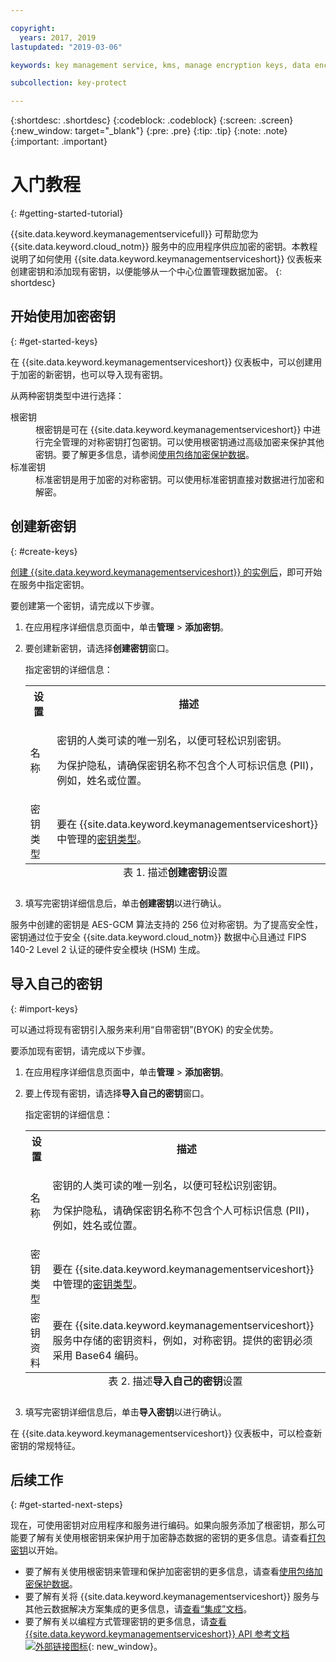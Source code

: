 ```yaml
---

copyright:
  years: 2017, 2019
lastupdated: "2019-03-06"

keywords: key management service, kms, manage encryption keys, data encryption, data-at-rest, protect data encryption keys

subcollection: key-protect

---
```



{:shortdesc: .shortdesc}
{:codeblock: .codeblock}
{:screen: .screen}
{:new_window: target="_blank"}
{:pre: .pre}
{:tip: .tip}
{:note: .note}
{:important: .important}

# 入门教程
{: #getting-started-tutorial}

{{site.data.keyword.keymanagementservicefull}} 可帮助您为 {{site.data.keyword.cloud_notm}} 服务中的应用程序供应加密的密钥。本教程说明了如何使用 {{site.data.keyword.keymanagementserviceshort}} 仪表板来创建密钥和添加现有密钥，以便能够从一个中心位置管理数据加密。
{: shortdesc}

## 开始使用加密密钥
{: #get-started-keys}

在 {{site.data.keyword.keymanagementserviceshort}} 仪表板中，可以创建用于加密的新密钥，也可以导入现有密钥。 

从两种密钥类型中进行选择：

<dl>
  <dt>根密钥</dt>
    <dd>根密钥是可在 {{site.data.keyword.keymanagementserviceshort}} 中进行完全管理的对称密钥打包密钥。可以使用根密钥通过高级加密来保护其他密钥。要了解更多信息，请参阅<a href="/docs/services/key-protect?topic=key-protect-envelope-encryption">使用包络加密保护数据</a>。</dd>
  <dt>标准密钥</dt>
    <dd>标准密钥是用于加密的对称密钥。可以使用标准密钥直接对数据进行加密和解密。</dd>
</dl>

## 创建新密钥
{: #create-keys}

[创建 {{site.data.keyword.keymanagementserviceshort}} 的实例后](https://{DomainName}/catalog/services/key-protect/?taxonomyNavigation=apps)，即可开始在服务中指定密钥。 

要创建第一个密钥，请完成以下步骤。 

1. 在应用程序详细信息页面中，单击**管理** &gt; **添加密钥**。
2. 要创建新密钥，请选择**创建密钥**窗口。

    指定密钥的详细信息：

    <table>
      <tr>
        <th>设置</th>
        <th>描述</th>
      </tr>
      <tr>
        <td>名称</td>
        <td>
          <p>密钥的人类可读的唯一别名，以便可轻松识别密钥。</p>
          <p>为保护隐私，请确保密钥名称不包含个人可标识信息 (PII)，例如，姓名或位置。</p>
        </td>
      </tr>
      <tr>
        <td>密钥类型</td>
        <td>要在 {{site.data.keyword.keymanagementserviceshort}} 中管理的<a href="/docs/services/key-protect?topic=key-protect-envelope-encryption#key-types">密钥类型</a>。</td>
      </tr>
      <caption style="caption-side:bottom;">表 1. 描述<b>创建密钥</b>设置</caption>
    </table>

3. 填写完密钥详细信息后，单击**创建密钥**以进行确认。 

服务中创建的密钥是 AES-GCM 算法支持的 256 位对称密钥。为了提高安全性，密钥通过位于安全 {{site.data.keyword.cloud_notm}} 数据中心且通过 FIPS 140-2 Level 2 认证的硬件安全模块 (HSM) 生成。 

## 导入自己的密钥
{: #import-keys}

可以通过将现有密钥引入服务来利用“自带密钥”(BYOK) 的安全优势。 

要添加现有密钥，请完成以下步骤。

1. 在应用程序详细信息页面中，单击**管理** &gt; **添加密钥**。
2. 要上传现有密钥，请选择**导入自己的密钥**窗口。

    指定密钥的详细信息：

    <table>
      <tr>
        <th>设置</th>
        <th>描述</th>
      </tr>
      <tr>
        <td>名称</td>
        <td>
          <p>密钥的人类可读的唯一别名，以便可轻松识别密钥。</p>
          <p>为保护隐私，请确保密钥名称不包含个人可标识信息 (PII)，例如，姓名或位置。</p>
        </td>
      </tr>
      <tr>
        <td>密钥类型</td>
        <td>要在 {{site.data.keyword.keymanagementserviceshort}} 中管理的<a href="/docs/services/key-protect?topic=key-protect-envelope-encryption#key-types">密钥类型</a>。</td>
      </tr>
      <tr>
        <td>密钥资料</td>
        <td>要在 {{site.data.keyword.keymanagementserviceshort}} 服务中存储的密钥资料，例如，对称密钥。提供的密钥必须采用 Base64 编码。</td>
      </tr>
      <caption style="caption-side:bottom;">表 2. 描述<b>导入自己的密钥</b>设置</caption>
    </table>

3. 填写完密钥详细信息后，单击**导入密钥**以进行确认。 

在 {{site.data.keyword.keymanagementserviceshort}} 仪表板中，可以检查新密钥的常规特征。 

## 后续工作
{: #get-started-next-steps}

现在，可使用密钥对应用程序和服务进行编码。如果向服务添加了根密钥，那么可能要了解有关使用根密钥来保护用于加密静态数据的密钥的更多信息。请查看[打包密钥](/docs/services/key-protect?topic=key-protect-wrap-keys)以开始。

- 要了解有关使用根密钥来管理和保护加密密钥的更多信息，请查看[使用包络加密保护数据](/docs/services/key-protect?topic=key-protect-envelope-encryption)。
- 要了解有关将 {{site.data.keyword.keymanagementserviceshort}} 服务与其他云数据解决方案集成的更多信息，请[查看“集成”文档](/docs/services/key-protect?topic=key-protect-integrate-services)。
- 要了解有关以编程方式管理密钥的更多信息，请[查看 {{site.data.keyword.keymanagementserviceshort}} API 参考文档 ![外部链接图标](../../icons/launch-glyph.svg "外部链接图标")](https://{DomainName}/apidocs/key-protect){: new_window}。
